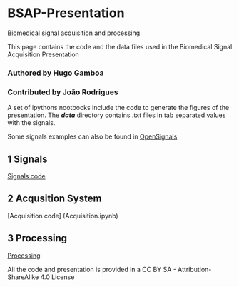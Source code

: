 # BSAP-Presentation
Biomedical signal acquisition and processing

This page contains the code and the data files used in the Biomedical Signal Acquisition Presentation

### **Authored** by Hugo Gamboa

### **Contributed** by João Rodrigues

A set of ipythons nootbooks include the code to generate the figures of the presentation. The ***data*** directory contains .txt files in tab separated values with the signals. 

Some signals examples can also be found in [OpenSignals](http://biosignalsplux.com/en/learn/signal-samples)



## 1 Signals

[Signals code](Signals.ipynb)

## 2 Acqusition System

[Acquisition code] (Acquisition.ipynb)

## 3 Processing

[Processing](Processing.ipynb)


All the code and presentation is provided in a CC BY SA - Attribution-ShareAlike 4.0 License
